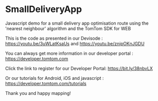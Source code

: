 # SmallDeliveryApp
Javascript demo for a small delivery app optimisation route using the 'nearest neighbour' algorithm and the TomTom SDK for WEB

This is the code as presented in our Devisode : https://youtu.be/3uWLatKsaUs and https://youtu.be/znipOKnJGDU

You can always get more information in our developer portal : https://developer.tomtom.com

Click the link to register for our Developer Portal: https://bit.ly/38nbvLX

Or our tutorials for Android, iOS and javascript : https://developer.tomtom.com/tutorials

Thank you and happy mapping!
